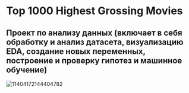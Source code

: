 # Top 1000 Highest Grossing Movies
## Проект по анализу данных (включает в себя обработку и анализ датасета, визуализацию EDA, создание новых переменных, построение и проверку гипотез и машинное обучение)


![11404172144404782](https://github.com/anastogo/andan_project/assets/133706026/8bbda718-4afe-444f-b6c3-036453ec0c49)
